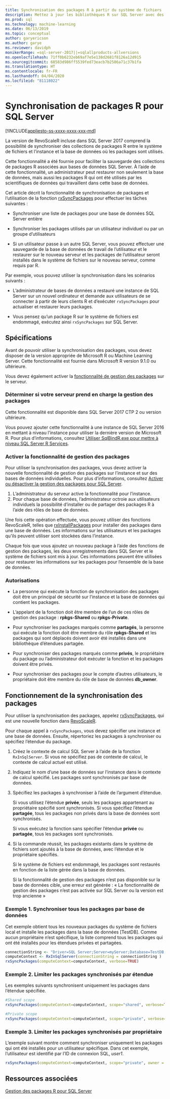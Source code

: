 ```yaml
---
title: Synchronisation des packages R à partir du système de fichiers
description: Mettez à jour les bibliothèques R sur SQL Server avec des versions plus récentes installées sur le système de fichiers.
ms.prod: sql
ms.technology: machine-learning
ms.date: 06/13/2019
ms.topic: conceptual
author: garyericson
ms.author: garye
ms.reviewer: davidph
monikerRange: =sql-server-2017||=sqlallproducts-allversions
ms.openlocfilehash: 71ff0b6232eb69af7e5e138d2681f8126a12d915
ms.sourcegitcommit: 68583d986ff5539fed73eacb7b2586a71c37b1fa
ms.translationtype: HT
ms.contentlocale: fr-FR
ms.lasthandoff: 04/04/2020
ms.locfileid: "81118022"
---
```

# <a name="r-package-synchronization-for-sql-server"></a>Synchronisation de packages R pour SQL Server
[!INCLUDE[appliesto-ss-xxxx-xxxx-xxx-md](../../includes/appliesto-ss-xxxx-xxxx-xxx-md.md)]

La version de RevoScaleR incluse dans SQL Server 2017 comprend la possibilité de synchroniser des collections de packages R entre le système de fichiers et l’instance et la base de données où les packages sont utilisés.

Cette fonctionnalité a été fournie pour faciliter la sauvegarde des collections de packages R associées aux bases de données SQL Server. À l’aide de cette fonctionnalité, un administrateur peut restaurer non seulement la base de données, mais aussi les packages R qui ont été utilisés par les scientifiques de données qui travaillent dans cette base de données.

Cet article décrit la fonctionnalité de synchronisation de packages et l’utilisation de la fonction [rxSyncPackages](https://docs.microsoft.com/machine-learning-server/r-reference/revoscaler/rxsyncpackages) pour effectuer les tâches suivantes :

+ Synchroniser une liste de packages pour une base de données SQL Server entière

+ Synchroniser les packages utilisés par un utilisateur individuel ou par un groupe d’utilisateurs

+ Si un utilisateur passe à un autre SQL Server, vous pouvez effectuer une sauvegarde de la base de données de travail de l’utilisateur et le restaurer sur le nouveau serveur et les packages de l’utilisateur seront installés dans le système de fichiers sur le nouveau serveur, comme requis par R.

Par exemple, vous pouvez utiliser la synchronisation dans les scénarios suivants :

+ L’administrateur de bases de données a restauré une instance de SQL Server sur un nouvel ordinateur et demande aux utilisateurs de se connecter à partir de leurs clients R et d’exécuter `rxSyncPackages` pour actualiser et restaurer leurs packages.

+ Vous pensez qu’un package R sur le système de fichiers est endommagé, exécutez ainsi `rxSyncPackages` sur SQL Server.

## <a name="requirements"></a>Spécifications

Avant de pouvoir utiliser la synchronisation des packages, vous devez disposer de la version appropriée de Microsoft R ou Machine Learning Server. Cette fonctionnalité est fournie dans Microsoft R version 9.1.0 ou ultérieure. 

Vous devez également activer la [fonctionnalité de gestion des packages](r-package-how-to-enable-or-disable.md) sur le serveur.

### <a name="determine-whether-your-server-supports-package-management"></a>Déterminer si votre serveur prend en charge la gestion des packages

Cette fonctionnalité est disponible dans SQL Server 2017 CTP 2 ou version ultérieure.

Vous pouvez ajouter cette fonctionnalité à une instance de SQL Server 2016 en mettant à niveau l’instance pour utiliser la dernière version de Microsoft R. Pour plus d’informations, consultez [Utiliser SqlBindR.exe pour mettre à niveau SQL Server R Services](../install/upgrade-r-and-python.md).

### <a name="enable-the-package-management-feature"></a>Activer la fonctionnalité de gestion des packages

Pour utiliser la synchronisation des packages, vous devez activer la nouvelle fonctionnalité de gestion des packages sur l’instance et sur des bases de données individuelles. Pour plus d’informations, consultez [Activer ou désactiver la gestion des packages pour SQL Server](r-package-how-to-enable-or-disable.md).

1. L’administrateur du serveur active la fonctionnalité pour l’instance.
2. Pour chaque base de données, l’administrateur octroie aux utilisateurs individuels la possibilité d’installer ou de partager des packages R à l’aide des rôles de base de données.

Une fois cette opération effectuée, vous pouvez utiliser des fonctions RevoScaleR, telles que [rxInstallPackages](https://docs.microsoft.com/machine-learning-server/r-reference/revoscaler/rxinstallpackages) pour installer des packages dans une base de données.  Les informations sur les utilisateurs et les packages qu’ils peuvent utiliser sont stockées dans l’instance. 

Chaque fois que vous ajoutez un nouveau package à l’aide des fonctions de gestion des packages, les deux enregistrements dans SQL Server et le système de fichiers sont mis à jour. Ces informations peuvent être utilisées pour restaurer les informations sur les packages pour l’ensemble de la base de données.

### <a name="permissions"></a>Autorisations

+ La personne qui exécute la fonction de synchronisation des packages doit être un principal de sécurité sur l’instance et la base de données qui contient les packages.

+ L’appelant de la fonction doit être membre de l’un de ces rôles de gestion des package : **rpkgs-Shared** ou **rpkgs-Private**.

+ Pour synchroniser les packages marqués comme **partagés**, la personne qui exécute la fonction doit être membre du rôle **rpkgs-Shared** et les packages qui sont déplacés doivent avoir été installés dans une bibliothèque d’étendues partagée.

+ Pour synchroniser des packages marqués comme **privés**, le propriétaire du package ou l’administrateur doit exécuter la fonction et les packages doivent être privés.

+ Pour synchroniser des packages pour le compte d’autres utilisateurs, le propriétaire doit être membre du rôle de base de données **db_owner**.

## <a name="how-package-synchronization-works"></a>Fonctionnement de la synchronisation des packages

Pour utiliser la synchronisation des packages, appelez [rxSyncPackages](https://docs.microsoft.com/r-server/r-reference/revoscaler/rxsyncpackages), qui est une nouvelle fonction dans [RevoScaleR](https://docs.microsoft.com/machine-learning-server/r-reference/revoscaler/revoscaler). 

Pour chaque appel à `rxSyncPackages`, vous devez spécifier une instance et une base de données. Ensuite, répertoriez les packages à synchroniser ou spécifiez l’étendue du package.

1. Créez le contexte de calcul SQL Server à l’aide de la fonction `RxInSqlServer`. Si vous ne spécifiez pas de contexte de calcul, le contexte de calcul actuel est utilisé.

2. Indiquez le nom d’une base de données sur l’instance dans le contexte de calcul spécifié. Les packages sont synchronisés par base de données.

3. Spécifiez les packages à synchroniser à l’aide de l’argument d’étendue.

    Si vous utilisez l’étendue **privée**, seuls les packages appartenant au propriétaire spécifié sont synchronisés. Si vous spécifiez l’étendue **partagée**, tous les packages non privés dans la base de données sont synchronisés. 
    
    Si vous exécutez la fonction sans spécifier l’étendue **privée** ou **partagée**, tous les packages sont synchronisés.

4. Si la commande réussit, les packages existants dans le système de fichiers sont ajoutés à la base de données, avec l’étendue et le propriétaire spécifiés.

    Si le système de fichiers est endommagé, les packages sont restaurés en fonction de la liste gérée dans la base de données.

    Si la fonctionnalité de gestion des packages n’est pas disponible sur la base de données cible, une erreur est générée : « La fonctionnalité de gestion des packages n’est pas activée sur SQL Server ou la version est trop ancienne »

### <a name="example-1-synchronize-all-package-by-database"></a>Exemple 1. Synchroniser tous les packages par base de données

Cet exemple obtient tous les nouveaux packages du système de fichiers local et installe les packages dans la base de données [TestDB]. Comme aucun propriétaire n’est spécifique, la liste comprend tous les packages qui ont été installés pour les étendues privées et partagées.

```R
connectionString <- "Driver=SQL Server;Server=myServer;Database=TestDB;Trusted_Connection=True;"
computeContext <- RxInSqlServer(connectionString = connectionString )
rxSyncPackages(computeContext=computeContext, verbose=TRUE)
```

### <a name="example-2-restrict-synchronized-packages-by-scope"></a>Exemple 2. Limiter les packages synchronisés par étendue

Les exemples suivants synchronisent uniquement les packages dans l’étendue spécifiée.

```R
#Shared scope
rxSyncPackages(computeContext=computeContext, scope="shared", verbose=TRUE)

#Private scope
rxSyncPackages(computeContext=computeContext, scope="private", verbose=TRUE)
```

### <a name="example-3-restrict-synchronized-packages-by-owner"></a>Exemple 3. Limiter les packages synchronisés par propriétaire

L’exemple suivant montre comment synchroniser uniquement les packages qui ont été installés pour un utilisateur spécifique. Dans cet exemple, l’utilisateur est identifié par l’ID de connexion SQL, *user1*.

```R
rxSyncPackages(computeContext=computeContext, scope="private", owner = "user1", verbose=TRUE))
```

## <a name="related-resources"></a>Ressources associées

[Gestion des packages R pour SQL Server](install-additional-r-packages-on-sql-server.md)